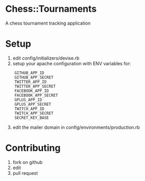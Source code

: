 Chess::Tournaments
==================

A chess tournament tracking application

Setup
=====

1. edit config/initializers/devise.rb
2. setup your apache configuration with ENV variables for:
```
    GITHUB_APP_ID
    GITHUB_APP_SECRET
    TWITTER_APP_ID
    TWITTER_APP_SECRET
    FACEBOOK_APP_ID
    FACEBOOK_APP_SECRET
    GPLUS_APP_ID
    GPLUS_APP_SECRET
    TWITCH_APP_ID
    TWITCH_APP_SECRET
    SECRET_KEY_BASE
```
3. edit the mailer domain in config/environments/production.rb

Contributing
============

1. fork on github
2. edit
3. pull request
